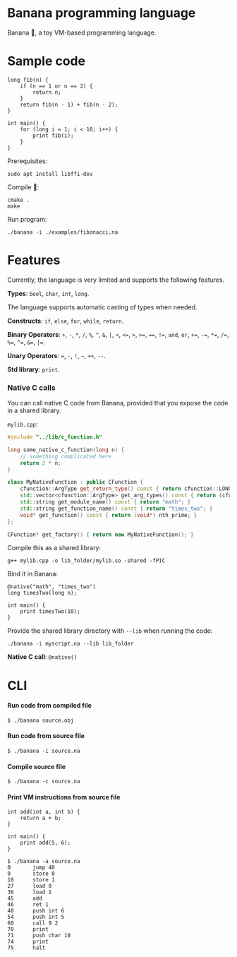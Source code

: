# Banana programming language

Banana 🍌, a toy VM-based programming language.

# Sample code

```
long fib(n) {
    if (n == 1 or n == 2) {
        return n;
    }
    return fib(n - 1) + fib(n - 2);
}

int main() {
    for (long i = 1; i < 10; i++) {
        print fib(i);
    }
}
```

Prerequisites:

```
sudo apt install libffi-dev
```

Compile 🍌:

```
cmake .
make
```

Run program:

```
./banana -i ./examples/fibonacci.na
```

# Features

Currently, the language is very limited and supports the following features.

**Types**: `bool`, `char`, `int`, `long`.

The language supports automatic casting of types when needed.

**Constructs**: `if`, `else`, `for`, `while`, `return`.

**Binary Operators**: `+`, `-`, `*`, `/`, `%`, `^`, `&`, `|`, `<`, `<=`, `>`, `>=`, `==`, `!=`, `and`, `or`, `+=`, `-=`, `*=`, `/=`, `%=`, `^=`, `&=`, `|=`.

**Unary Operators**: `=`, `-`, `!`, `~`, `++`, `--`.

**Std library**: `print`.

### Native C calls

You can call native C code from Banana, provided that you expose the code in a shared library.

`mylib.cpp`:

```cpp
#include "../lib/c_function.h"

long some_native_c_function(long n) {
    // something complicated here
    return 2 * n;
}

class MyNativeFunction : public CFunction {
    cfunction::ArgType get_return_type() const { return cfunction::LONG; }
    std::vector<cfunction::ArgType> get_arg_types() const { return {cfunction::LONG}; }
    std::string get_module_name() const { return "math"; }
    std::string get_function_name() const { return "times_two"; }
    void* get_function() const { return (void*) nth_prime; }
};

CFunction* get_factory() { return new MyNativeFunction(); }
```

Compile this as a shared library:

```
g++ mylib.cpp -o lib_folder/mylib.so -shared -fPIC
```

Bind it in Banana:

```
@native("math", "times_two")
long timesTwo(long n);

int main() {
    print timesTwo(10);
}
```

Provide the shared library directory with `--lib` when running the code:

```
./banana -i myscript.na --lib lib_folder
```

**Native C call**: `@native()`

# CLI

#### Run code from compiled file

```
$ ./banana source.obj
```

#### Run code from source file

```
$ ./banana -i source.na
```

#### Compile source file

```
$ ./banana -c source.na
```

#### Print VM instructions from source file

```
int add(int a, int b) {
    return a + b;
}

int main() {
    print add(5, 6);
}
```

```
$ ./banana -a source.na
0       jump 48
9       store 0
18      store 1
27      load 0
36      load 1
45      add
46      ret 1
48      push int 6
54      push int 5
60      call 9 2
70      print
71      push char 10
74      print
75      halt
```